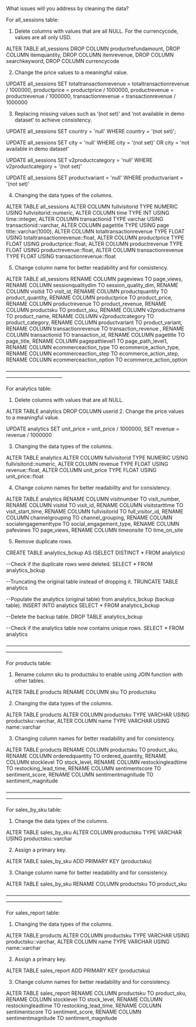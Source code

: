 What issues will you address by cleaning the data?

For all_sessions table:

1. Delete columns with values that are all NULL. For the currencycode, values are all only USD.

ALTER TABLE all_sessions
DROP COLUMN productrefundamount,
DROP COLUMN itemquantity,
DROP COLUMN itemrevenue,
DROP COLUMN searchkeyword,
DROP COLUMN currencycode

2. Change the price values to a meaningful value.

UPDATE all_sessions
SET totaltransactionrevenue = totaltransactionrevenue / 1000000,
productprice = productprice / 1000000,
productrevenue = productrevenue / 1000000,
transactionrevenue = transactionrevenue / 1000000

3. Replacing missing values such as ‘(not set)’ and ‘not available in demo dataset’ to achieve consistency.

UPDATE all_sessions
SET country = 'null'
WHERE country = '(not set)';

UPDATE all_sessions
SET city = 'null'
WHERE city = '(not set)' OR
city = 'not available in demo dataset'

UPDATE all_sessions
SET v2productcategory = 'null'
WHERE v2productcategory = '(not set)'

UPDATE all_sessions
SET productvariant = 'null'
WHERE productvariant = '(not set)'

4. Changing the data types of the columns.

ALTER TABLE all_sessions
ALTER COLUMN fullvisitorid TYPE NUMERIC USING fullvisitorid::numeric,
ALTER COLUMN time TYPE INT USING time::integer,
ALTER COLUMN transactionid TYPE varchar USING transactionid::varchar,
ALTER COLUMN pagetitle TYPE USING page title::varchar(1000),
ALTER COLUMN totaltransactionrevenue TYPE FLOAT USING totaltransactionrevenue::float,
ALTER COLUMN productprice TYPE FLOAT USING productprice::float,
ALTER COLUMN productrevenue TYPE FLOAT USING productrevenue::float,
ALTER COLUMN transactionrevenue TYPE FLOAT USING transactionrevenue::float

5. Change column name for better readability and for consistency.

ALTER TABLE all_sessions
RENAME COLUMN pageviews TO page_views,
RENAME COLUMN sessionqualitydim TO session_quality_dim,
RENAME COLUMN visitid TO visit_id,
RENAME COLUMN productquantity TO product_quantity,
RENAME COLUMN productprice TO product_price,
RENAME COLUMN productrevenue TO product_revenue,
RENAME COLUMN productsku TO product_sku,
RENAME COLUMN v2productname TO product_name,
RENAME COLUMN v2productcategory TO product_category,
RENAME COLUMN productvariant TO product_variant,
RENAME COLUMN transactionrevenue TO transaction_revenue ,
RENAME COLUMN transactionid TO transaction_id,
RENAME COLUMN pagetitle TO page_title,
RENAME COLUMN pagepathlevel1 TO page_path_level1,
RENAME COLUMN ecommerceaction_type TO ecommerce_action_type,
RENAME COLUMN ecommerceaction_step TO ecommerce_action_step,
RENAME COLUMN ecommerceaction_option TO ecommerce_action_option

———————————————————————————————————————————————

For analytics table:

1. Delete columns with values that are all NULL.

ALTER TABLE analytics
DROP COLUMN userid 2. Change the price values to a meaningful value.

UPDATE analytics
SET unit_price = unit_price / 1000000,
SET revenue = revenue / 1000000

3. Changing the data types of the columns.

ALTER TABLE analytics
ALTER COLUMN fullvisitorid TYPE NUMERIC USING fullvisitorid::numeric,
ALTER COLUMN revenue TYPE FLOAT USING revenue::float,
ALTER COLUMN unit_price TYPE FLOAT USING unit_price::float

4. Change column names for better readability and for consistency.

ALTER TABLE analytics
RENAME COLUMN visitnumber TO visit_number,
RENAME COLUMN visitid TO visit_id,
RENAME COLUMN visitstarttime TO visit_start_time,
RENAME COLUMN fullvisitorid TO full_visitor_id,
RENAME COLUMN channelgrouping TO channel_grouping,
RENAME COLUMN socialengagementtype TO social_engagement_type,
RENAME COLUMN pafeviews TO page_views,
RENAME COLUMN timeonsite TO time_on_site

5. Remove duplicate rows.

CREATE TABLE analytics_bckup AS
(SELECT DISTINCT * FROM analytics)

--Check if the duplicate rows were deleted.
SELECT * FROM analytics_bckup

--Truncating the original table instead of dropping it.
TRUNCATE TABLE analytics

--Populate the analytics (original table) from analytics_bckup (backup table).
INSERT INTO analytics
SELECT * FROM analytics_bckup

--Delete the backup table.
DROP TABLE analytics_bckup

--Check if the analytics table now contains unique rows.
SELECT * FROM analytics

———————————————————————————————————————————————

For products table:

1. Rename column sku to productsku to enable using JOIN function with other tables.

ALTER TABLE products
RENAME COLUMN sku TO productsku

2. Changing the data types of the columns.

ALTER TABLE products
ALTER COLUMN productsku TYPE VARCHAR USING productsku::varchar,
ALTER COLUMN name TYPE VARCHAR USING name::varchar

3. Changing column names for better readability and for consistency.

ALTER TABLE products
RENAME COLUMN productsku TO product_sku,
RENAME COLUMN orderedquantity TO ordered_quantity,
RENAME COLUMN stocklevel TO stock_level,
RENAME COLUMN restockingleadtime TO restocking_lead_time,
RENAME COLUMN sentimentscore TO sentiment_score,
RENAME COLUMN sentimentmagnitude TO sentiment_magnitude

———————————————————————————————————————————————

For sales_by_sku table:

1. Change the data types of the columns.

ALTER TABLE sales_by_sku
ALTER COLUMN productsku TYPE VARCHAR USING productsku::varchar

2. Assign a primary key.

ALTER TABLE sales_by_sku
ADD PRIMARY KEY (productsku)

3. Change column name for better readability and for consistency.

ALTER TABLE sales_by_sku
RENAME COLUMN productsku TO product_sku

———————————————————————————————————————————————

For sales_report table:

1. Changing the data types of the columns.

ALTER TABLE products
ALTER COLUMN productsku TYPE VARCHAR USING productsku::varchar,
ALTER COLUMN name TYPE VARCHAR USING name::varchar

2. Assign a primary key.

ALTER TABLE sales_report
ADD PRIMARY KEY (productsku)

3. Change column names for better readability and for consistency.

ALTER TABLE sales_report
RENAME COLUMN productsku TO product_sku,
RENAME COLUMN stocklevel TO stock_level,
RENAME COLUMN restockingleadtime TO restocking_lead_time,
RENAME COLUMN sentimentscore TO sentiment_score,
RENAME COLUMN sentimentmagnitude TO sentiment_magnitude
